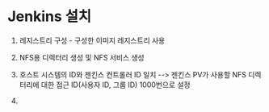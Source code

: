 # Jenkins 설치
1. 레지스트리 구성 - 구성한 이미지 레지스트리 사용

2. NFS용 디렉터리 생성 및 NFS 서비스 생성

3. 호스트 시스템의 ID와 젠킨스 컨트롤러 ID 일치 --> 젠킨스 PV가 사용할 NFS 디렉터리에 대한 접근 ID(사용자 ID, 그룹 ID) 1000번으로 설정

4. 
